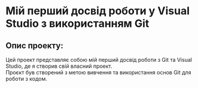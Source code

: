 # Мій перший досвід роботи у Visual Studio з використанням Git
## Опис проекту:

Цей проект представляє собою мій перший досвід роботи з Git та Visual Studio, де я створив свій власний проект.  
Проєкт був створений з метою вивчення та використання основ Git для роботи з кодом.
